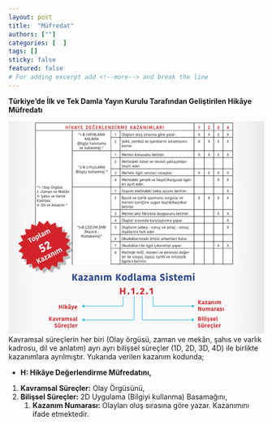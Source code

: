 ```yaml
---
layout: post
title:  "Müfredat"
authors: [""]
categories: [  ]
tags: []
sticky: false
featured: false
# For adding excerpt add <!--more--> and break the line
---
```

**Türkiye’de İlk ve Tek Damla Yayın Kurulu Tarafından Geliştirilen Hikâye Müfredatı**

<img src="/assets/images/posts/hikaye-mufredati.jpg" alt="">
Kavramsal süreçlerin her biri (Olay örgüsü, zaman ve mekân, şahıs ve varlık kadrosu, dil ve anlatım)
ayrı ayrı bilişsel süreçler (1D, 2D, 3D, 4D) ile birlikte kazanımlara ayrılmıştır. Yukarıda verilen kazanım
kodunda;

- **H: Hikâye Değerlendirme Müfredatını,**
1. **Kavramsal Süreçler:** Olay Örgüsünü,
2. **Bilişsel Süreçler:** 2D Uygulama (Bilgiyi kullanma) Basamağını,
    1. **Kazanım Numarası:** Olayları oluş sırasına göre yazar. Kazanımını ifade etmektedir.
